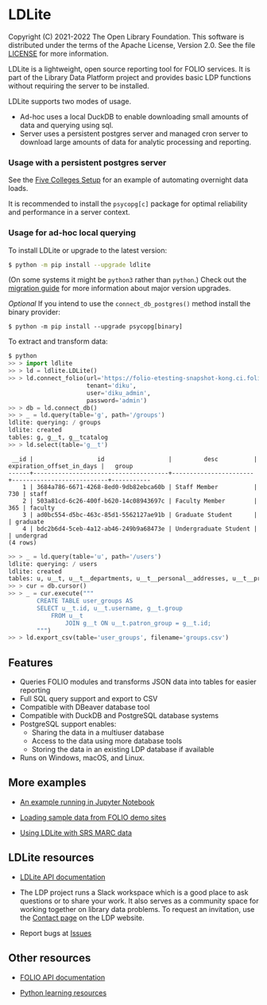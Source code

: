 LDLite
======

Copyright (C) 2021-2022 The Open Library Foundation. This software is
distributed under the terms of the Apache License, Version 2.0. See
the file
[LICENSE](https://github.com/library-data-platform/ldlite/blob/master/LICENSE)
for more information.

LDLite is a lightweight, open source reporting tool for FOLIO
services. It is part of the Library Data Platform project and
provides basic LDP functions without requiring the server to be
installed.

LDLite supports two modes of usage.
* Ad-hoc uses a local DuckDB to enable downloading small amounts of data and querying using sql.
* Server uses a persistent postgres server and managed cron server to download large amounts of data for analytic processing and reporting.

### Usage with a persistent postgres server

See the [Five Colleges Setup](https://github.com/Five-Colleges-Incorporated/ldlite-scripts) for an example of automating overnight data loads.

It is recommended to install the `psycopg[c]` package for optimal reliability and performance in a server context.

### Usage for ad-hoc local querying

To install LDLite or upgrade to the latest version:

```bash
$ python -m pip install --upgrade ldlite
```

(On some systems it might be `python3` rather than `python`.)
Check out the [migration guide](./MIGRATING.md) for more information about major version upgrades.

*Optional* If you intend to use the `connect_db_postgres()` method install the binary provider:
```
$ python -m pip install --upgrade psycopg[binary]
```

To extract and transform data:

```python
$ python
>> > import ldlite
>> > ld = ldlite.LDLite()
>> > ld.connect_folio(url='https://folio-etesting-snapshot-kong.ci.folio.org',
                      tenant='diku',
                      user='diku_admin',
                      password='admin')
>> > db = ld.connect_db()
>> > _ = ld.query(table='g', path='/groups')
ldlite: querying: / groups
ldlite: created
tables: g, g__t, g__tcatalog
>> > ld.select(table='g__t')
```

```
 __id |                  id                  |         desc          | expiration_offset_in_days |   group  
------+--------------------------------------+-----------------------+---------------------------+-----------
    1 | 3684a786-6671-4268-8ed0-9db82ebca60b | Staff Member          |                       730 | staff  
    2 | 503a81cd-6c26-400f-b620-14c08943697c | Faculty Member        |                       365 | faculty  
    3 | ad0bc554-d5bc-463c-85d1-5562127ae91b | Graduate Student      |                           | graduate  
    4 | bdc2b6d4-5ceb-4a12-ab46-249b9a68473e | Undergraduate Student |                           | undergrad
(4 rows)
```

```python
>> > _ = ld.query(table='u', path='/users')
ldlite: querying: / users
ldlite: created
tables: u, u__t, u__t__departments, u__t__personal__addresses, u__t__proxy_for, u__tcatalog
>> > cur = db.cursor()
>> > _ = cur.execute("""
        CREATE TABLE user_groups AS
        SELECT u__t.id, u__t.username, g__t.group
            FROM u__t
                JOIN g__t ON u__t.patron_group = g__t.id;
        """)
>> > ld.export_csv(table='user_groups', filename='groups.csv')
```

Features
--------

* Queries FOLIO modules and transforms JSON data into tables for
  easier reporting
* Full SQL query support and export to CSV
* Compatible with DBeaver database tool
* Compatible with DuckDB and PostgreSQL database systems
* PostgreSQL support enables:
    * Sharing the data in a multiuser database
    * Access to the data using more database tools
    * Storing the data in an existing LDP database if available
* Runs on Windows, macOS, and Linux.

More examples
-------------

* [An example running in Jupyter
  Notebook](https://github.com/library-data-platform/ldlite/blob/main/examples/example.md)

* [Loading sample data from FOLIO demo
  sites](https://github.com/library-data-platform/ldlite/blob/main/examples/folio_demo.py)

* [Using LDLite with SRS MARC data](https://github.com/library-data-platform/ldlite/blob/main/srs.md)

LDLite resources
----------------

* [LDLite API documentation](https://library-data-platform.github.io/ldlite/ldlite.html)

* The LDP project runs a Slack workspace which is a good place to ask
  questions or to share your work. It also serves as a community space
  for working together on library data problems. To request an invitation,
  use the [Contact page](https://librarydataplatform.org/contact/)
  on the LDP website.

* Report bugs at [Issues](https://github.com/library-data-platform/ldlite/issues)

Other resources
---------------

* [FOLIO API documentation](https://dev.folio.org/reference/api/)

* [Python learning resources](https://www.python.org/about/gettingstarted/)
